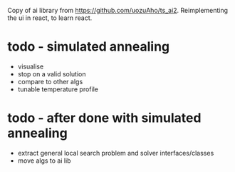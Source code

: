 Copy of ai library from https://github.com/uozuAho/ts_ai2. Reimplementing the ui in react, to learn
react.

# todo - simulated annealing
- visualise
- stop on a valid solution
- compare to other algs
- tunable temperature profile

# todo - after done with simulated annealing
- extract general local search problem and solver interfaces/classes
- move algs to ai lib